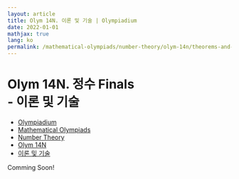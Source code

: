 ```yaml
---
layout: article
title: Olym 14N. 이론 및 기술 | Olympiadium
date: 2022-01-01
mathjax: true
lang: ko
permalink: /mathematical-olympiads/number-theory/olym-14n/theorems-and-techniques/
---
```

# Olym 14N. 정수 Finals <br> <ssup> - 이론 및 기술</ssup>

<ul class="breadcrumb">
	<li><a href="{{ site.url }}">Olympiadium</a></li> 
	<li><a href="{{ site.url }}mathematical-olympiads/">Mathematical Olympiads</a></li> 
	<li><a href="{{ site.url }}mathematical-olympiads/number-theory/">Number Theory</a></li> 
	<li><a href="{{ site.url }}mathematical-olympiads/number-theory/olym-14n/">Olym 14N</a></li> 
	<li><a href="{{ site.url }}mathematical-olympiads/number-theory/olym-14n/theorems-and-techniques/">이론 및 기술</a></li>
</ul>

Comming Soon!
